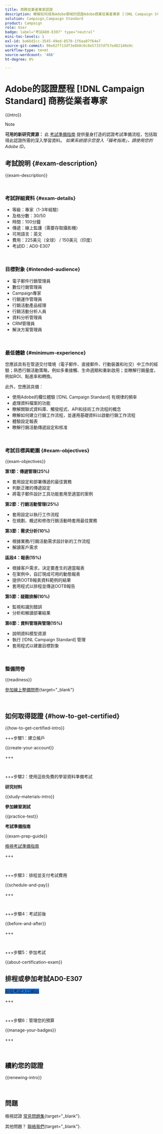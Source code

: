 ```yaml
---
title: 商務從業者專家認證
description: 瞭解如何成為Adobe領域的認證Adobe商業從業者專家 [!DNL Campaign Standard]
solution: Campaign,Campaign Standard
product: Campaign
role: User
badge: label="考試AD0-E307" type="neutral"
mini-toc-levels: 1
exl-id: ba66d1cc-3545-49ed-8578-1f6aa07f64e7
source-git-commit: 96e82ff13df3e8b0c0c8e57337df57ed82148e9c
workflow-type: tm+mt
source-wordcount: '468'
ht-degree: 0%

---
```


# Adobe的認證歷程 [!DNL Campaign Standard] 商務從業者專家

{{intro}}

>[!NOTE]
>
>**可用的新研究資源：** 此 [考試準備指南](https://app.rockinfo.com/courses/255) 提供量身打造的認證考試準備流程，包括取得此認證所需的深入學習資料。 _如果系統提示您登入「備考指南」，請使用您的Adobe ID。_

## 考試說明 {#exam-description}

{{exam-description}}

<br>

### 考試詳細資料 {#exam-details}

* 等級：專家（1-3年經驗）
* 及格分數：30/50
* 時間：100分鐘
* 傳遞：線上監護（需要存取攝影機）
* 可用語言：英文
* 費用：225美元（全球） / 150美元（印度）
* 考試ID：AD0-E307

<br>

### 目標對象 {#intended-audience}

* 電子郵件行銷管理員
* 數位行銷管理員
* Campaign專家
* 行銷運作管理員
* 行銷活動產品經理
* 行銷活動分析人員
* 資料分析管理員
* CRM管理員
* 解決方案管理員

<br>

### 最低體驗 {#minimum-experience}

您應該具有在管道交付環境（電子郵件、直接郵件、行動裝置和社交）中工作的經驗；熟悉行銷活動策略，例如多重接觸、生命週期和重新啟用；並瞭解行銷量度，例如ROI、點進率和轉換。

此外，您應該具備：

* 使用Adobe的欄位體驗 [!DNL Campaign Standard] 有規律的頻率
* 處理資料檔案的功能
* 瞭解關聯式資料庫、觸發程式、API和技術工作流程的概念
* 瞭解如何建立行銷工作流程，並運用基礎資料以啟動行銷工作流程
* 體驗設定報表
* 瞭解行銷活動傳遞設定和核准

<br>

### 考試目標與範圍 {#exam-objectives}

{{exam-objectives}}

**第1節：傳遞管理(25%)**

* 套用設定和部署傳遞的最佳實務
* 判斷正確的傳遞設定
* 將電子郵件設計工具功能套用至適當的案例

**第2節：行銷活動管理(25%)**

* 套用設定以執行工作流程
* 在規劃、概述和修改行銷活動時套用最佳實務

**第3節：需求分析(10%)**

* 根據業務/行銷活動需求設計新的工作流程
* 解讀客戶需求

**區段4：報表(15%)**

* 根據客戶需求，決定要產生的適當報表
* 在案例中，自訂現成可用的動態報表
* 提供OOTB報表資料範例的結果
* 套用程式以排程並傳送OOTB報告

**第5節：疑難排解(10%)**

* 監視和識別錯誤
* 分析和解讀部署結果

**第6節：資料管理與管理(15%)**

* 說明資料模型資源
* 執行 [!DNL Campaign Standard] 管理
* 套用程式以建置目標對象

<br>

### 整備問卷

{{readiness}}

[參加線上整備問卷](https://scorpion.caveon.com/launchpad/ad-q-e129-readiness-questionnaire-for-adobe-aem-assets-developer-professional-exam-copy-nxam4m/ad-q-e307-readiness-questionnaire-for-adobe-campaign-standard-business-practitioner-expert-exam){target="_blank"}

<br>

## 如何取得認證 {#how-to-get-certified}

{{how-to-get-certified-intro}}

+++步驟1：建立帳戶

{{create-your-account}}

+++

<br>

+++步驟2：使用這些免費的學習資料準備考試

**研究材料**

{{study-materials-intro}}

**參加練習測試**

{{practice-test}}

**考試準備指南**

{{exam-prep-guide}}

[檢視考試準備指南](https://app.rockinfo.com/courses/255)

+++

<br>

+++步驟3：排程並支付考試費用

{{schedule-and-pay}}

+++

<br>

+++步驟4：考試前後

{{before-and-after}}

+++

<br>

+++步驟5：參加考試

{{about-certification-exam}}

## 排程或參加考試AD0-E307

<a href="https://www.certmetrics.com/adobe/candidate/examity_sso.aspx?eid=AD0-E307" target="_blank" class="spectrum-Button spectrum-Button--fill spectrum-Button--accent spectrum-Button--sizeM is-margin-bottom-big-big at-element-click-tracking" style="background-color:#1473E6">

<span class="spectrum-Button-label has-no-wrap">
   前往考試入口網站
</span>
</a>

+++

<br>

+++步驟6：管理您的預算

{{manage-your-badges}}

+++

<br>

## 續約您的認證

{{renewing-intro}}

<br>

## 問題

檢視認證 [常見問題集](https://experienceleague.adobe.com/docs/certification/certification/faq.html){target="_blank"}.

其他問題？ [聯絡我們](mailto:certif@adobe.com){target="_blank"}.

